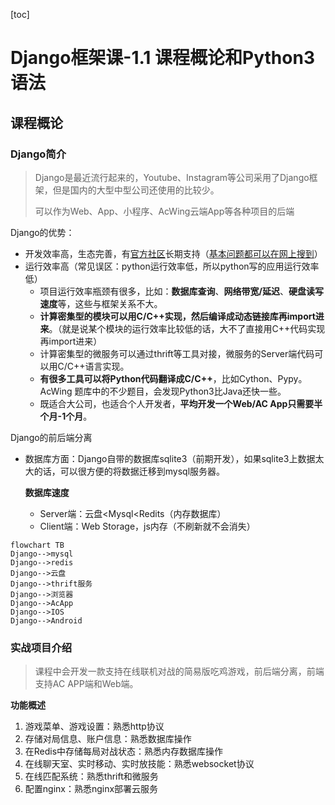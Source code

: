 [toc]

# Django框架课-1.1 课程概论和Python3语法

## 课程概论

### Django简介

> Django是最近流行起来的，Youtube、Instagram等公司采用了Django框架，但是国内的大型中型公司还使用的比较少。
>
> 可以作为Web、App、小程序、AcWing云端App等各种项目的后端

Django的优势：

- 开发效率高，生态完善，有[官方社区](https://www.djangoproject.com/)长期支持（<u>基本问题都可以在网上搜到</u>）
- 运行效率高（常见误区：python运行效率低，所以python写的应用运行效率低）
  - 项目运行效率瓶颈有很多，比如：**数据库查询**、**网络带宽/延迟**、**硬盘读写速度**等，这些与框架关系不大。
  - **计算密集型的模块可以用C/C++实现，然后编译成动态链接库再import进来**。（就是说某个模块的运行效率比较低的话，大不了直接用C++代码实现再import进来）
  - 计算密集型的微服务可以通过thrift等工具对接，微服务的Server端代码可以用C/C++语言实现。
  - **有很多工具可以将Python代码翻译成C/C++**，比如Cython、Pypy。AcWing 题库中的不少题目，会发现Python3比Java还快一些。
  - 既适合大公司，也适合个人开发者，**平均开发一个Web/AC App只需要半个月-1个月**。

Django的前后端分离

- 数据库方面：Django自带的数据库sqlite3（前期开发），如果sqlite3上数据太大的话，可以很方便的将数据迁移到mysql服务器。

  **数据库速度**

  - Server端：云盘<Mysql<Redits（内存数据库）
  - Client端：Web Storage，js内存（不刷新就不会消失）

```mermaid
flowchart TB
Django-->mysql
Django-->redis
Django-->云盘
Django-->thrift服务
Django-->浏览器
Django-->AcApp
Django-->IOS
Django-->Android
```

### 实战项目介绍

> 课程中会开发一款支持在线联机对战的简易版吃鸡游戏，前后端分离，前端支持AC APP端和Web端。

**功能概述**

1. 游戏菜单、游戏设置：熟悉http协议
2. 存储对局信息、账户信息：熟悉数据库操作
3. 在Redis中存储每局对战状态：熟悉内存数据库操作
4. 在线聊天室、实时移动、实时放技能：熟悉websocket协议
5. 在线匹配系统：熟悉thrift和微服务
6. 配置nginx：熟悉nginx部署云服务






